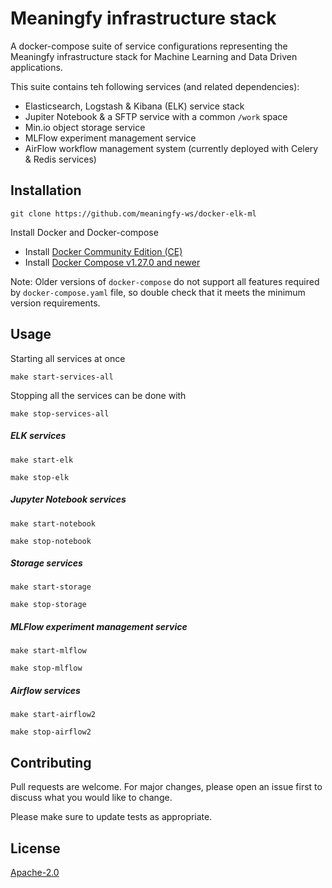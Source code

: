 # Meaningfy infrastructure stack 

A docker-compose suite of service configurations representing the Meaningfy infrastructure stack for Machine Learning and Data Driven applications.

This suite contains teh following services (and related dependencies):
* Elasticsearch, Logstash & Kibana (ELK) service stack
* Jupiter Notebook & a SFTP service with a common `/work` space
* Min.io object storage service 
* MLFlow experiment management service
* AirFlow workflow management system (currently deployed with Celery & Redis services)

## Installation

```shell script
git clone https://github.com/meaningfy-ws/docker-elk-ml
```

Install Docker and Docker-compose
* Install [Docker Community Edition (CE)](https://docs.docker.com/engine/installation/)
* Install [Docker Compose v1.27.0 and newer](https://docs.docker.com/compose/install/)

Note: Older versions of `docker-compose` do not support all features required by `docker-compose.yaml` file, so double check that it meets the minimum version requirements.

## Usage

Starting all services at once
```shell script
make start-services-all
```
Stopping all the services can be done with 
```shell script
make stop-services-all
```
##### ELK services
```shell script
make start-elk
```
```shell script
make stop-elk
```
##### Jupyter Notebook services
```shell script
make start-notebook
```
```shell script
make stop-notebook
```
##### Storage services
```shell script
make start-storage
```
```shell script
make stop-storage
```
##### MLFlow experiment management service
```shell script
make start-mlflow
```
```shell script
make stop-mlflow
```
##### Airflow services
```shell script
make start-airflow2
```
```shell script
make stop-airflow2
```


## Contributing
Pull requests are welcome. For major changes, please open an issue first to discuss what you would like to change.

Please make sure to update tests as appropriate.

## License
[Apache-2.0](http://www.apache.org/licenses/LICENSE-2.0)
